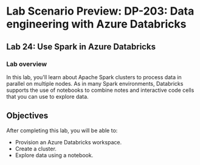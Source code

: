 # Lab Scenario Preview: DP-203: Data engineering with Azure Databricks


## Lab 24: Use Spark in Azure Databricks

### Lab overview

In this lab, you'll learn about Apache Spark clusters to process data in parallel on multiple nodes. As in many Spark environments, Databricks supports the use of notebooks to combine notes and interactive code cells that you can use to explore data.


## Objectives

After completing this lab, you will be able to:

 - Provision an Azure Databricks workspace.
 - Create a cluster.
 - Explore data using a notebook.

 
